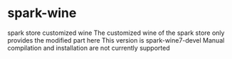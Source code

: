 # spark-wine
spark store customized wine
The customized wine of the spark store only provides the modified part here
This version is spark-wine7-devel
Manual compilation and installation are not currently supported
